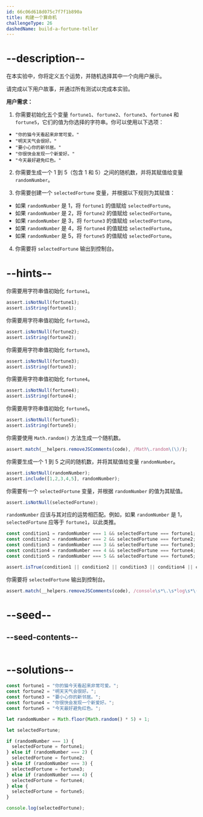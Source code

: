 ```yaml
---
id: 66c06d618d075c7f7f1b890a
title: 构建一个算命机
challengeType: 26
dashedName: build-a-fortune-teller
---
```


# --description--

在本实验中，你将定义五个运势，并随机选择其中一个向用户展示。

请完成以下用户故事，并通过所有测试以完成本实验。

**用户需求：**

1. 你需要初始化五个变量 `fortune1`、`fortune2`、`fortune3`、`fortune4` 和 `fortune5`，它们的值为你选择的字符串。你可以使用以下选项：

  - `"你的猫今天看起来非常可爱。"`
  - `"明天天气会很好。"`
  - `"要小心你的新邻居。"`
  - `"你很快会发现一个新爱好。"`
  - `"今天最好避免红色。"`

2. 你需要生成一个 1 到 5（包含 1 和 5）之间的随机数，并将其赋值给变量 `randomNumber`。

3. 你需要创建一个 `selectedFortune` 变量，并根据以下规则为其赋值：

  - 如果 `randomNumber` 是 1，将 `fortune1` 的值赋给 `selectedFortune`。
  - 如果 `randomNumber` 是 2，将 `fortune2` 的值赋给 `selectedFortune`。
  - 如果 `randomNumber` 是 3，将 `fortune3` 的值赋给 `selectedFortune`。
  - 如果 `randomNumber` 是 4，将 `fortune4` 的值赋给 `selectedFortune`。
  - 如果 `randomNumber` 是 5，将 `fortune5` 的值赋给 `selectedFortune`。

4. 你需要将 `selectedFortune` 输出到控制台。

# --hints--

你需要用字符串值初始化 `fortune1`。

```js
assert.isNotNull(fortune1);
assert.isString(fortune1);
```

你需要用字符串值初始化 `fortune2`。

```js
assert.isNotNull(fortune2);
assert.isString(fortune2);
```

你需要用字符串值初始化 `fortune3`。

```js
assert.isNotNull(fortune3);
assert.isString(fortune3);
```

你需要用字符串值初始化 `fortune4`。

```js
assert.isNotNull(fortune4);
assert.isString(fortune4);
```

你需要用字符串值初始化 `fortune5`。

```js
assert.isNotNull(fortune5);
assert.isString(fortune5);
```

你需要使用 `Math.random()` 方法生成一个随机数。

```js
assert.match(__helpers.removeJSComments(code), /Math\.random\(\)/);
```

你需要生成一个 1 到 5 之间的随机数，并将其赋值给变量 `randomNumber`。

```js
assert.isNotNull(randomNumber);
assert.include([1,2,3,4,5], randomNumber);
```

你需要有一个 `selectedFortune` 变量，并根据 `randomNumber` 的值为其赋值。

```js
assert.isNotNull(selectedFortune);
```

`randomNumber` 应该与其对应的运势相匹配。例如，如果 `randomNumber` 是 1，`selectedFortune` 应等于 `fortune1`，以此类推。

```js
const condition1 = randomNumber === 1 && selectedFortune === fortune1;
const condition2 = randomNumber === 2 && selectedFortune === fortune2;
const condition3 = randomNumber === 3 && selectedFortune === fortune3;
const condition4 = randomNumber === 4 && selectedFortune === fortune4;
const condition5 = randomNumber === 5 && selectedFortune === fortune5;

assert.isTrue(condition1 || condition2 || condition3 || condition4 || condition5);
```

你需要将 `selectedFortune` 输出到控制台。

```js
assert.match(__helpers.removeJSComments(code), /console\s*\.\s*log\s*\(\s*selectedFortune\s*\)\s*;?/);
```

# --seed--

## --seed-contents--

```js

```

# --solutions--

```js
const fortune1 = "你的猫今天看起来非常可爱。";
const fortune2 = "明天天气会很好。";
const fortune3 = "要小心你的新邻居。";
const fortune4 = "你很快会发现一个新爱好。";
const fortune5 = "今天最好避免红色。";

let randomNumber = Math.floor(Math.random() * 5) + 1;

let selectedFortune;

if (randomNumber === 1) {
  selectedFortune = fortune1;
} else if (randomNumber === 2) {
  selectedFortune = fortune2;
} else if (randomNumber === 3) {
  selectedFortune = fortune3;
} else if (randomNumber === 4) {
  selectedFortune = fortune4;
} else {
  selectedFortune = fortune5;
}

console.log(selectedFortune);
```

